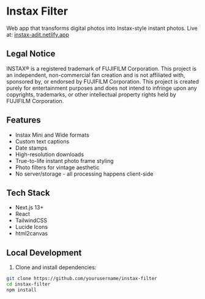 # Instax Filter

Web app that transforms digital photos into Instax-style instant photos. Live at: [instax-adit.netlify.app](https://instax-adit.netlify.app)

## Legal Notice
INSTAX® is a registered trademark of FUJIFILM Corporation. This project is an independent, non-commercial fan creation and is not affiliated with, sponsored by, or endorsed by FUJIFILM Corporation. This project is created purely for entertainment purposes and does not intend to infringe upon any copyrights, trademarks, or other intellectual property rights held by FUJIFILM Corporation.

## Features
- Instax Mini and Wide formats
- Custom text captions 
- Date stamps
- High-resolution downloads
- True-to-life instant photo frame styling
- Photo filters for vintage aesthetic
- No server/storage - all processing happens client-side

## Tech Stack
- Next.js 13+ 
- React
- TailwindCSS
- Lucide Icons
- html2canvas

## Local Development
1. Clone and install dependencies:
```bash
git clone https://github.com/yourusername/instax-filter
cd instax-filter
npm install